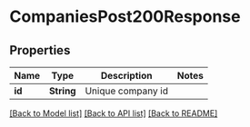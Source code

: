 # CompaniesPost200Response

## Properties

Name | Type | Description | Notes
------------ | ------------- | ------------- | -------------
**id** | **String** | Unique company id | 

[[Back to Model list]](../README.md#documentation-for-models) [[Back to API list]](../README.md#documentation-for-api-endpoints) [[Back to README]](../README.md)


